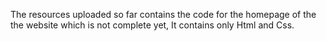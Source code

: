 The resources uploaded so far contains the code for the homepage of the the website which is not complete yet, It contains only Html and Css. 
